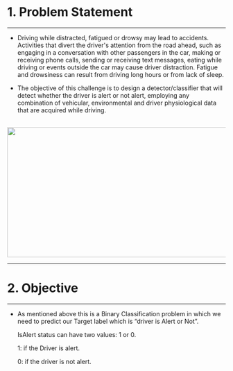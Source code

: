 # **1. Problem Statement**
---
- Driving while distracted, fatigued or drowsy may lead to accidents. Activities that divert the driver's attention from the road ahead, such as engaging in a conversation with other passengers in the car, making or receiving phone calls, sending or receiving text messages, eating while driving or events outside the car may cause driver distraction. Fatigue and drowsiness can result from driving long hours or from lack of sleep.

- The objective of this challenge is to design a detector/classifier that will detect whether the driver is alert or not alert, employing any combination of vehicular, environmental and driver physiological data that are acquired while driving.

<br> 
<center><img src="http://brandtimes.com.ng/wp-content/uploads/2016/05/images-7.jpeg" width="600" height="300" /></center>

---

# **2. Objective**
---

- As mentioned above this is a Binary Classification problem in which we need to predict our Target label which is “driver is Alert or Not”.

    IsAlert status can have two values: 1 or 0.

    1: if the Driver is alert.

    0: if the driver is not alert.
